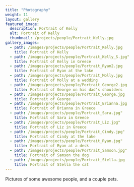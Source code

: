 ```yaml
---
title: "Photography"
weight: 11
layout: gallery
featured_image:
  description: Portrait of Kelly
  alt: Portrait of Kelly
  thumbnail: /projects/people/Portrait_Kelly.jpg
gallery_images: 
  - path: /images/projects/people/Portrait_Kelly.jpg
    title: Portrait of Kelly
  - path: /images/projects/people/Portrait_Kelly_S.jpg"
    title: Portrait of Kelly in Greece
  - path: /images/projects/people/Portrait_Ryan2.jpg
    title: Portrait of Ryan at the lake
  - path: /images/projects/people/Portrait_Molly.jpg
    title: Portrait of Molly at a wedding
  - path: /images/projects/people/Portrait_George2.jpg
    title: Portrait of George on his dad's shoulders
  - path: /images/projects/people/Portrait_George.jpg
    title: Portrait of George
  - path: /images/projects/people/Portrait_Brianna.jpg
    title: Portrait of Brianna in Greece
  - path: /images/projects/people/Portrait_Sara.jpg" 
    title: Portrait of Sara in Greece
  - path: /images/projects/people/Portrait_Liz.jpg" 
    title: Portrait of Liz in Greece
  - path: /images/projects/people/Portrait_Cindy.jpg" 
    title: Portrait of Cindy at the lake
  - path: /images/projects/people/Portrait_Ryan.jpg" 
    title: Portrait of Ryan at a desk
  - path: /images/projects/people/Portrait_Samson.jpg" 
    title: Portrait of Samson the dog
  - path: /images/projects/people/Portrait_Stella.jpg
    title: Portrait of Stella the cat
---
```


Pictures of some awesome people, and a couple pets.